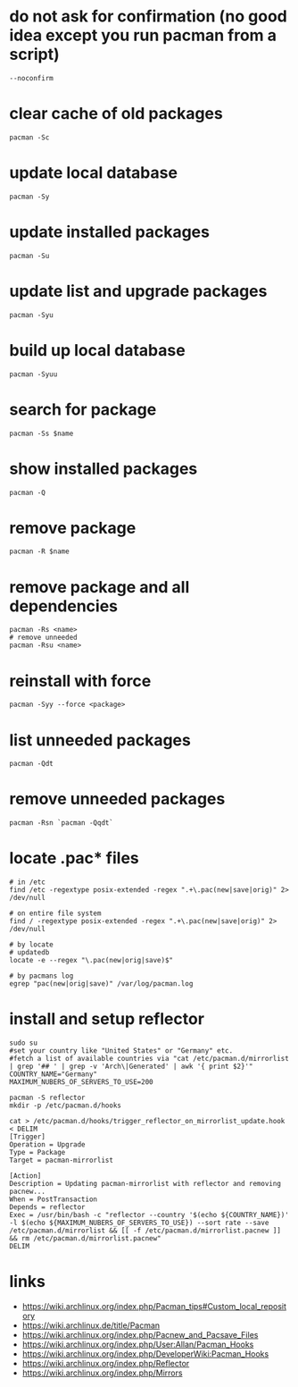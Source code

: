 # do not ask for confirmation (no good idea except you run pacman from a script)

```
--noconfirm
```

# clear cache of old packages

```
pacman -Sc
```

# update local database

```
pacman -Sy
```

# update installed packages

```
pacman -Su
```

# update list and upgrade packages

```
pacman -Syu
```

# build up local database

```
pacman -Syuu
```

# search for package

```
pacman -Ss $name
```

# show installed packages

```
pacman -Q
```

# remove package

```
pacman -R $name
```

# remove package and all dependencies

```
pacman -Rs <name>
# remove unneeded
pacman -Rsu <name>
```

# reinstall with force

```
pacman -Syy --force <package>
```

# list unneeded packages

```
pacman -Qdt
```

# remove unneeded packages

```
pacman -Rsn `pacman -Qqdt`
```

# locate .pac\* files

```
# in /etc
find /etc -regextype posix-extended -regex ".+\.pac(new|save|orig)" 2> /dev/null

# on entire file system
find / -regextype posix-extended -regex ".+\.pac(new|save|orig)" 2> /dev/null

# by locate
# updatedb
locate -e --regex "\.pac(new|orig|save)$"

# by pacmans log
egrep "pac(new|orig|save)" /var/log/pacman.log
```

# install and setup reflector

```
sudo su
#set your country like "United States" or "Germany" etc.
#fetch a list of available countries via "cat /etc/pacman.d/mirrorlist | grep '## ' | grep -v 'Arch\|Generated' | awk '{ print $2}'"
COUNTRY_NAME="Germany"
MAXIMUM_NUBERS_OF_SERVERS_TO_USE=200

pacman -S reflector
mkdir -p /etc/pacman.d/hooks

cat > /etc/pacman.d/hooks/trigger_reflector_on_mirrorlist_update.hook < DELIM
[Trigger]
Operation = Upgrade
Type = Package
Target = pacman-mirrorlist

[Action]
Description = Updating pacman-mirrorlist with reflector and removing pacnew...
When = PostTransaction
Depends = reflector
Exec = /usr/bin/bash -c "reflector --country '$(echo ${COUNTRY_NAME})' -l $(echo ${MAXIMUM_NUBERS_OF_SERVERS_TO_USE}) --sort rate --save /etc/pacman.d/mirrorlist && [[ -f /etc/pacman.d/mirrorlist.pacnew ]] && rm /etc/pacman.d/mirrorlist.pacnew"
DELIM
```

# links

* https://wiki.archlinux.org/index.php/Pacman_tips#Custom_local_repository
* https://wiki.archlinux.de/title/Pacman
* https://wiki.archlinux.org/index.php/Pacnew_and_Pacsave_Files
* https://wiki.archlinux.org/index.php/User:Allan/Pacman_Hooks
* https://wiki.archlinux.org/index.php/DeveloperWiki:Pacman_Hooks
* https://wiki.archlinux.org/index.php/Reflector
* https://wiki.archlinux.org/index.php/Mirrors
